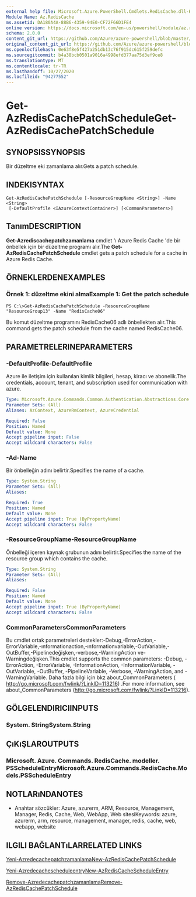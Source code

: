 ```yaml
---
external help file: Microsoft.Azure.PowerShell.Cmdlets.RedisCache.dll-Help.xml
Module Name: Az.RedisCache
ms.assetid: DA180A4A-88B6-4359-94E0-CF72F66D1FE4
online version: https://docs.microsoft.com/en-us/powershell/module/az.rediscache/get-azrediscachepatchschedule
schema: 2.0.0
content_git_url: https://github.com/Azure/azure-powershell/blob/master/src/RedisCache/RedisCache/help/Get-AzRedisCachePatchSchedule.md
original_content_git_url: https://github.com/Azure/azure-powershell/blob/master/src/RedisCache/RedisCache/help/Get-AzRedisCachePatchSchedule.md
ms.openlocfilehash: 0e63f8e5f427a251db13c76f915dc615f259defc
ms.sourcegitcommit: b4a38bcb0501a9016a4998efd377aa75d3ef9ce8
ms.translationtype: MT
ms.contentlocale: tr-TR
ms.lasthandoff: 10/27/2020
ms.locfileid: "94277552"
---
```

# <span data-ttu-id="08bd7-101">Get-AzRedisCachePatchSchedule</span><span class="sxs-lookup"><span data-stu-id="08bd7-101">Get-AzRedisCachePatchSchedule</span></span>

## <span data-ttu-id="08bd7-102">SYNOPSIS</span><span class="sxs-lookup"><span data-stu-id="08bd7-102">SYNOPSIS</span></span>
<span data-ttu-id="08bd7-103">Bir düzeltme eki zamanlama alır.</span><span class="sxs-lookup"><span data-stu-id="08bd7-103">Gets a patch schedule.</span></span>

## <span data-ttu-id="08bd7-104">INDEKI</span><span class="sxs-lookup"><span data-stu-id="08bd7-104">SYNTAX</span></span>

```
Get-AzRedisCachePatchSchedule [-ResourceGroupName <String>] -Name <String>
 [-DefaultProfile <IAzureContextContainer>] [<CommonParameters>]
```

## <span data-ttu-id="08bd7-105">Tanım</span><span class="sxs-lookup"><span data-stu-id="08bd7-105">DESCRIPTION</span></span>
<span data-ttu-id="08bd7-106">**Get-Azrediscachepatchzamanlama** cmdlet 'ı Azure Redis Cache 'de bir önbellek için bir düzeltme programı alır.</span><span class="sxs-lookup"><span data-stu-id="08bd7-106">The **Get-AzRedisCachePatchSchedule** cmdlet gets a patch schedule for a cache in Azure Redis Cache.</span></span>

## <span data-ttu-id="08bd7-107">ÖRNEKLERDEN</span><span class="sxs-lookup"><span data-stu-id="08bd7-107">EXAMPLES</span></span>

### <span data-ttu-id="08bd7-108">Örnek 1: düzeltme ekini alma</span><span class="sxs-lookup"><span data-stu-id="08bd7-108">Example 1: Get the patch schedule</span></span>
```
PS C:\>Get-AzRedisCachePatchSchedule -ResourceGroupName "ResourceGroup13" -Name "RedisCache06"
```

<span data-ttu-id="08bd7-109">Bu komut düzeltme programını RedisCache06 adlı önbellekten alır.</span><span class="sxs-lookup"><span data-stu-id="08bd7-109">This command gets the patch schedule from the cache named RedisCache06.</span></span>

## <span data-ttu-id="08bd7-110">PARAMETRELERINE</span><span class="sxs-lookup"><span data-stu-id="08bd7-110">PARAMETERS</span></span>

### <span data-ttu-id="08bd7-111">-DefaultProfile</span><span class="sxs-lookup"><span data-stu-id="08bd7-111">-DefaultProfile</span></span>
<span data-ttu-id="08bd7-112">Azure ile iletişim için kullanılan kimlik bilgileri, hesap, kiracı ve abonelik.</span><span class="sxs-lookup"><span data-stu-id="08bd7-112">The credentials, account, tenant, and subscription used for communication with azure.</span></span>

```yaml
Type: Microsoft.Azure.Commands.Common.Authentication.Abstractions.Core.IAzureContextContainer
Parameter Sets: (All)
Aliases: AzContext, AzureRmContext, AzureCredential

Required: False
Position: Named
Default value: None
Accept pipeline input: False
Accept wildcard characters: False
```

### <span data-ttu-id="08bd7-113">-Ad</span><span class="sxs-lookup"><span data-stu-id="08bd7-113">-Name</span></span>
<span data-ttu-id="08bd7-114">Bir önbelleğin adını belirtir.</span><span class="sxs-lookup"><span data-stu-id="08bd7-114">Specifies the name of a cache.</span></span>

```yaml
Type: System.String
Parameter Sets: (All)
Aliases:

Required: True
Position: Named
Default value: None
Accept pipeline input: True (ByPropertyName)
Accept wildcard characters: False
```

### <span data-ttu-id="08bd7-115">-ResourceGroupName</span><span class="sxs-lookup"><span data-stu-id="08bd7-115">-ResourceGroupName</span></span>
<span data-ttu-id="08bd7-116">Önbelleği içeren kaynak grubunun adını belirtir.</span><span class="sxs-lookup"><span data-stu-id="08bd7-116">Specifies the name of the resource group which contains the cache.</span></span>

```yaml
Type: System.String
Parameter Sets: (All)
Aliases:

Required: False
Position: Named
Default value: None
Accept pipeline input: True (ByPropertyName)
Accept wildcard characters: False
```

### <span data-ttu-id="08bd7-117">CommonParameters</span><span class="sxs-lookup"><span data-stu-id="08bd7-117">CommonParameters</span></span>
<span data-ttu-id="08bd7-118">Bu cmdlet ortak parametreleri destekler:-Debug,-ErrorAction,-ErrorVariable,-ınformationaction,-ınformationvariable,-OutVariable,-OutBuffer,-Pipelinedeğişken,-verbose,-WarningAction ve-Warningdeğişken.</span><span class="sxs-lookup"><span data-stu-id="08bd7-118">This cmdlet supports the common parameters: -Debug, -ErrorAction, -ErrorVariable, -InformationAction, -InformationVariable, -OutVariable, -OutBuffer, -PipelineVariable, -Verbose, -WarningAction, and -WarningVariable.</span></span> <span data-ttu-id="08bd7-119">Daha fazla bilgi için bkz about_CommonParameters ( http://go.microsoft.com/fwlink/?LinkID=113216) .</span><span class="sxs-lookup"><span data-stu-id="08bd7-119">For more information, see about_CommonParameters (http://go.microsoft.com/fwlink/?LinkID=113216).</span></span>

## <span data-ttu-id="08bd7-120">GÖLGELENDIRICI</span><span class="sxs-lookup"><span data-stu-id="08bd7-120">INPUTS</span></span>

### <span data-ttu-id="08bd7-121">System. String</span><span class="sxs-lookup"><span data-stu-id="08bd7-121">System.String</span></span>

## <span data-ttu-id="08bd7-122">ÇıKıŞLAR</span><span class="sxs-lookup"><span data-stu-id="08bd7-122">OUTPUTS</span></span>

### <span data-ttu-id="08bd7-123">Microsoft. Azure. Commands. RedisCache. modeller. PSScheduleEntry</span><span class="sxs-lookup"><span data-stu-id="08bd7-123">Microsoft.Azure.Commands.RedisCache.Models.PSScheduleEntry</span></span>

## <span data-ttu-id="08bd7-124">NOTLARıNDA</span><span class="sxs-lookup"><span data-stu-id="08bd7-124">NOTES</span></span>
* <span data-ttu-id="08bd7-125">Anahtar sözcükler: Azure, azurerm, ARM, Resource, Management, Manager, Redis, Cache, Web, WebApp, Web sitesi</span><span class="sxs-lookup"><span data-stu-id="08bd7-125">Keywords: azure, azurerm, arm, resource, management, manager, redis, cache, web, webapp, website</span></span>

## <span data-ttu-id="08bd7-126">ILGILI BAĞLANTıLAR</span><span class="sxs-lookup"><span data-stu-id="08bd7-126">RELATED LINKS</span></span>

[<span data-ttu-id="08bd7-127">Yeni-Azredecachepatchzamanlama</span><span class="sxs-lookup"><span data-stu-id="08bd7-127">New-AzRedisCachePatchSchedule</span></span>](./New-AzRedisCachePatchSchedule.md)

[<span data-ttu-id="08bd7-128">Yeni-Azredecachescheduleentry</span><span class="sxs-lookup"><span data-stu-id="08bd7-128">New-AzRedisCacheScheduleEntry</span></span>](./New-AzRedisCacheScheduleEntry.md)

[<span data-ttu-id="08bd7-129">Remove-Azredecachepatchzamanlama</span><span class="sxs-lookup"><span data-stu-id="08bd7-129">Remove-AzRedisCachePatchSchedule</span></span>](./Remove-AzRedisCachePatchSchedule.md)


